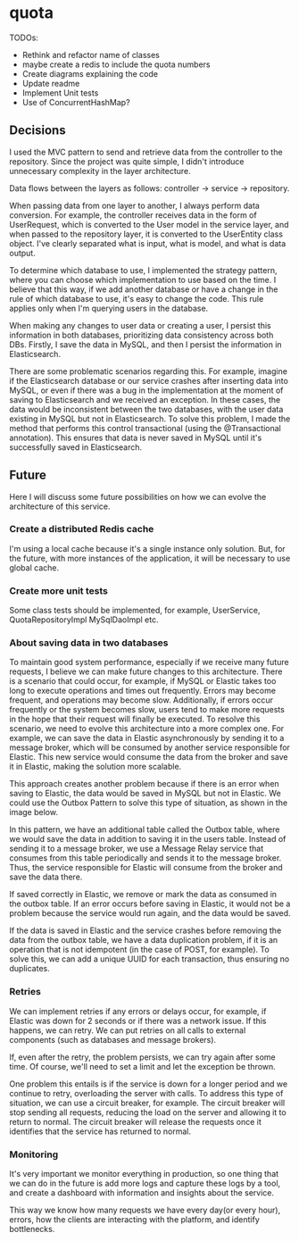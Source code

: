 # quota

TODOs:

- Rethink and refactor name of classes
- maybe create a redis to include the quota numbers
- Create diagrams explaining the code
- Update readme
- Implement Unit tests
- Use of ConcurrentHashMap?

## Decisions

I used the MVC pattern to send and retrieve data from the controller to the repository. Since the project was quite simple, I didn't introduce unnecessary complexity in the layer architecture.

Data flows between the layers as follows: controller -> service -> repository.

When passing data from one layer to another, I always perform data conversion. For example, the controller receives data
in the form of UserRequest, which is converted to the User model in the service layer, and when passed to the repository layer,
it is converted to the UserEntity class object. I've clearly separated what is input, what is model, and what is data output.

To determine which database to use, I implemented the strategy pattern, where you can choose which implementation to use based on the time. 
I believe that this way, if we add another database or have a change in the rule of which database to use, it's easy to change the code.
This rule applies only when I'm querying users in the database.

When making any changes to user data or creating a user, I persist this information in both databases, prioritizing data consistency across both DBs.
Firstly, I save the data in MySQL, and then I persist the information in Elasticsearch.

There are some problematic scenarios regarding this. For example, imagine if the Elasticsearch database or our service crashes after inserting data into MySQL, 
or even if there was a bug in the implementation at the moment of saving to Elasticsearch and we received an exception. 
In these cases, the data would be inconsistent between the two databases, with the user data existing in MySQL but not in Elasticsearch. 
To solve this problem, I made the method that performs this control transactional (using the @Transactional annotation). 
This ensures that data is never saved in MySQL until it's successfully saved in Elasticsearch.

## Future

Here I will discuss some future possibilities on how we can evolve the architecture of this service.

### Create a distributed Redis cache
I'm using a local cache because it's a single instance only solution. But, for the future, with more instances of the application, it will be necessary to use global cache.

### Create more unit tests
Some class tests should be implemented, for example, UserService, QuotaRepositoryImpl MySqlDaoImpl etc.

### About saving data in two databases

To maintain good system performance, especially if we receive many future requests, I believe we can make future changes to this architecture.
There is a scenario that could occur, for example, if MySQL or Elastic takes too long to execute operations and times out frequently.
Errors may become frequent, and operations may become slow. Additionally, if errors occur frequently or the system becomes slow,
users tend to make more requests in the hope that their request will finally be executed.
To resolve this scenario, we need to evolve this architecture into a more complex one. For example, we can save the data in Elastic asynchronously by sending it to a
message broker, which will be consumed by another service responsible for Elastic. This new service would consume the data from the broker and save it in Elastic, making the solution more scalable.

This approach creates another problem because if there is an error when saving to Elastic, the data would be saved in MySQL but not in Elastic.
We could use the Outbox Pattern to solve this type of situation, as shown in the image below.

In this pattern, we have an additional table called the Outbox table, where we would save the data in addition to saving it in the users table.
Instead of sending it to a message broker, we use a Message Relay service that consumes from this table periodically and sends it to the message broker.
Thus, the service responsible for Elastic will consume from the broker and save the data there.

If saved correctly in Elastic, we remove or mark the data as consumed in the outbox table. If an error occurs before saving in Elastic, it would not be a problem because the service
would run again, and the data would be saved.

If the data is saved in Elastic and the service crashes before removing the data from the outbox table, we have a data duplication problem, if it is an operation
that is not idempotent (in the case of POST, for example). To solve this, we can add a unique UUID for each transaction, thus ensuring no duplicates.

### Retries

We can implement retries if any errors or delays occur, for example, if Elastic was down for 2 seconds or if there was a network issue. 
If this happens, we can retry. We can put retries on all calls to external components (such as databases and message brokers).

If, even after the retry, the problem persists, we can try again after some time. Of course, we'll need to set a limit and let the exception be thrown.

One problem this entails is if the service is down for a longer period and we continue to retry, overloading the server with calls. To address this type of situation, we can use a circuit breaker, for example. 
The circuit breaker will stop sending all requests, reducing the load on the server and allowing it to return to normal. The circuit breaker will release the requests once it identifies that the service has returned to normal.

### Monitoring

It's very important we monitor everything in production, so one thing that we can do in the future is add more logs and 
capture these logs by a tool, and create a dashboard with information and insights about the service.

This way we know how many requests we have every day(or every hour), errors, how the clients are interacting with the platform, and identify bottlenecks.

